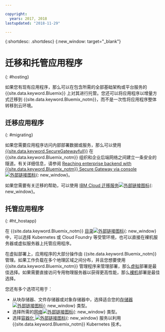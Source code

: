 ```yaml
---

copyright:
  years: 2017, 2018
lastupdated: "2018-11-29"

---
```


{:shortdesc: .shortdesc}
{:new_window: target="_blank"}

# 迁移和托管应用程序
{: #hosting}

如果您有现有应用程序，那么可以在包含所需的全部基础架构或平台服务的 {{site.data.keyword.Bluemix}} 上对其进行托管。您还可以将应用程序以增量方式迁移到 {{site.data.keyword.Bluemix_notm}}，而不是一次性将应用程序整体转移到云环境。

## 迁移应用程序
{: #migrating}

如果您需要应用程序访问内部部署数据或服务，那么可以使用 [{{site.data.keyword.SecureGatewayfull}}](/docs/services/SecureGateway/secure_gateway.html) 在 {{site.data.keyword.Bluemix_notm}} 组织和企业后端网络之间建立一条安全的隧道。有关详细信息，请参阅 [Reaching enterprise backend with {{site.data.keyword.Bluemix_notm}} Secure Gateway via console ![外部链接图标](../icons/launch-glyph.svg "外部链接图标")](https://developer.ibm.com/bluemix/2015/04/01/reaching-enterprise-backend-bluemix-secure-gateway/){: new_window}。

如果您需要有关迁移的帮助，可以使用 [IBM Cloud 迁移服务![外部链接图标](../icons/launch-glyph.svg "外部链接图标")](https://www.ibm.com/cloud/migration-services){: new_window}。

## 托管应用程序
{: #ht_hostapp}

在 {{site.data.keyword.Bluemix_notm}} [目录![外部链接图标](../icons/launch-glyph.svg "外部链接图标")](https://{DomainName}/catalog/?taxonomyNavigation=apps){: new_window} 中，可以选择 Kubernetes 或 Cloud Foundry 等受管环境，也可以直接在裸机服务器或虚拟服务器上托管应用程序。

在虚拟部署上，应用程序的大部分操作由 {{site.data.keyword.Bluemix_notm}} 管理。如果工作负载在多个地理区域之间分布，并且您想要使用 {{site.data.keyword.Bluemix_notm}} 管理程序来管理部署，那么[虚拟](/docs/vsi/vsi_about.html)部署是最佳选择。如果需要直接访问专用物理服务器以获得更高性能，那么[裸机](/docs/bare-metal/index.html)部署是最佳选择。

您还有多个选项可用于：
* 从块存储器、文件存储器或对象存储器中，选择适合您的[存储器![外部链接图标](../icons/launch-glyph.svg "外部链接图标")](https://{DomainName}/catalog/?taxonomyNavigation=apps&category=slstorage){: new_window} 类型。
* 选择所需的[网络![外部链接图标](../icons/launch-glyph.svg "外部链接图标")](https://{DomainName}/catalog/?taxonomyNavigation=apps&category=slnetwork){: new_window} 类型。
* 选择[容器化 ![外部链接图标](../icons/launch-glyph.svg "外部链接图标")](https://{DomainName}/catalog/?taxonomyNavigation=apps&category=containers){: new_window} 服务以利用 {{site.data.keyword.Bluemix_notm}} Kubernetes 技术。
